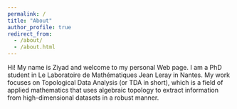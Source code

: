 ```yaml
---
permalink: /
title: "About"
author_profile: true
redirect_from: 
  - /about/
  - /about.html
---
```


Hi! My name is Ziyad and welcome to my personal Web page. 
I am a PhD student in Le Laboratoire de Mathématiques Jean Leray in Nantes. My work focuses on Topological Data Analysis (or TDA in short), which is a field of applied mathematics that uses algebraic topology to extract information from high-dimensional datasets in a robust manner.

